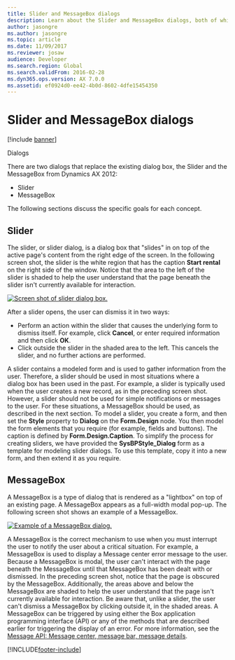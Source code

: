 ```yaml
---
title: Slider and MessageBox dialogs
description: Learn about the Slider and MessageBox dialogs, both of which replace the existing dialog box, with overviews on each dialog type.
author: jasongre
ms.author: jasongre
ms.topic: article
ms.date: 11/09/2017
ms.reviewer: josaw
audience: Developer
ms.search.region: Global
ms.search.validFrom: 2016-02-28
ms.dyn365.ops.version: AX 7.0.0
ms.assetid: ef0924d0-ee42-4b0d-8602-4dfe15454350
---
```


# Slider and MessageBox dialogs

[!include [banner](../includes/banner.md)]

Dialogs

There are two dialogs that replace the existing dialog box, the Slider and the MessageBox from Dynamics AX 2012:

-   Slider
-   MessageBox

The following sections discuss the specific goals for each concept.

## Slider
The slider, or slider dialog, is a dialog box that "slides" in on top of the active page's content from the right edge of the screen. In the following screen shot, the slider is the white region that has the caption **Start rental** on the right side of the window. Notice that the area to the left of the slider is shaded to help the user understand that the page beneath the slider isn't currently available for interaction. 

[![Screen shot of slider dialog box.](./media/slidermessagebox.png)](./media/slidermessagebox.png) 

After a slider opens, the user can dismiss it in two ways:

-   Perform an action within the slider that causes the underlying form to dismiss itself. For example, click **Cancel**, or enter required information and then click **OK**.
-   Click outside the slider in the shaded area to the left. This cancels the slider, and no further actions are performed.

A slider contains a modeled form and is used to gather information from the user. Therefore, a slider should be used in most situations where a dialog box has been used in the past. For example, a slider is typically used when the user creates a new record, as in the preceding screen shot. However, a slider should not be used for simple notifications or messages to the user. For these situations, a MessageBox should be used, as described in the next section. To model a slider, you create a form, and then set the **Style** property to **Dialog** on the **Form.Design** node. You then model the form elements that you require (for example, fields and buttons). The caption is defined by **Form.Design.Caption**. To simplify the process for creating sliders, we have provided the **SysBPStyle\_Dialog** form as a template for modeling slider dialogs. To use this template, copy it into a new form, and then extend it as you require.

## MessageBox
A MessageBox is a type of dialog that is rendered as a "lightbox" on top of an existing page. A MessageBox appears as a full-width modal pop-up. The following screen shot shows an example of a MessageBox. 

[![Example of a MessageBox dialog.](./media/2_dialog.png)](./media/2_dialog.png) 

A MessageBox is the correct mechanism to use when you must interrupt the user to notify the user about a critical situation. For example, a MessageBox is used to display a Message center error message to the user. Because a MessageBox is modal, the user can't interact with the page beneath the MessageBox until that MessageBox has been dealt with or dismissed. In the preceding screen shot, notice that the page is obscured by the MessageBox. Additionally, the areas above and below the MessageBox are shaded to help the user understand that the page isn't currently available for interaction. Be aware that, unlike a slider, the user can't dismiss a MessageBox by clicking outside it, in the shaded areas. A MessageBox can be triggered by using either the Box application programming interface (API) or any of the methods that are described earlier for triggering the display of an error. For more information, see the [Message API: Message center, message bar, message details](messaging-api-center-bar-details.md).





[!INCLUDE[footer-include](../../../includes/footer-banner.md)]
